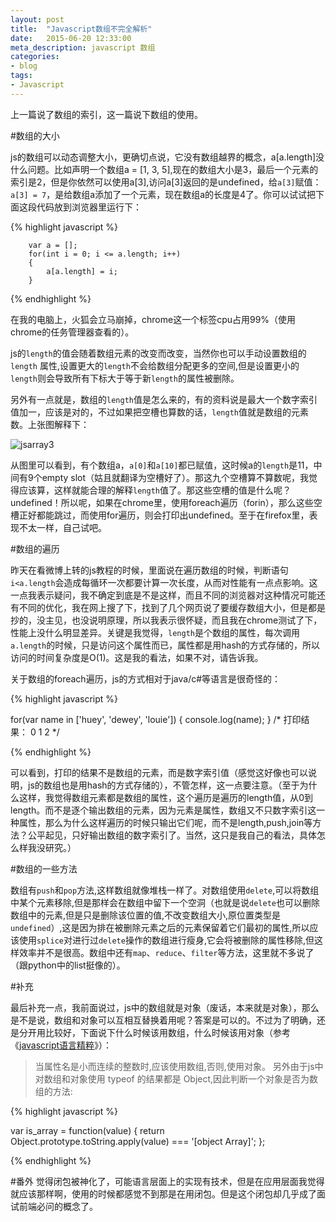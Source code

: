 ```yaml
---
layout: post
title:  "Javascript数组不完全解析"
date:   2015-06-20 12:33:00
meta_description: javascript 数组
categories:
- blog
tags:
- Javascript
---
```


上一篇说了数组的索引，这一篇说下数组的使用。

#数组的大小

js的数组可以动态调整大小，更确切点说，它没有数组越界的概念，a[a.length]没什么问题。比如声明一个数组a = [1, 3, 5],现在的数组大小是3，最后一个元素的索引是2，但是你依然可以使用a[3],访问a[3]返回的是undefined，给`a[3]`赋值：`a[3] = 7`，是给数组a添加了一个元素，现在数组a的长度是4了。你可以试试把下面这段代码放到浏览器里运行下：

{% highlight javascript %}

		var a = [];
		for(int i = 0; i <= a.length; i++)
		{
			a[a.length] = i;
		}
        
{% endhighlight %}
        

在我的电脑上，火狐会立马崩掉，chrome这一个标签cpu占用99%（使用chrome的任务管理器查看的）。

js的`length`的值会随着数组元素的改变而改变，当然你也可以手动设置数组的 `length` 属性,设置更大的`length`不会给数组分配更多的空间,但是设置更小的`length`则会导致所有下标大于等于新`length`的属性被删除。

另外有一点就是，数组的`length`值是怎么来的，有的资料说是最大一个数字索引值加一，应该是对的，不过如果把空槽也算数的话，`length`值就是数组的元素数。上张图解释下：

![jsarray3](http://7xj0rk.com1.z0.glb.clouddn.com/jsarray4.png)

从图里可以看到，有个数组a，`a[0]`和`a[10]`都已赋值，这时候a的`length`是11，中间有9个empty slot（姑且就翻译为空槽好了）。那这九个空槽算不算数呢，我觉得应该算，这样就能合理的解释`length`值了。那这些空槽的值是什么呢？undefined！所以呢，如果在chrome里，使用foreach遍历（forin），那么这些空槽正好都能跳过，而使用for遍历，则会打印出undefined。至于在firefox里，表现不太一样，自己试吧。

#数组的遍历

昨天在看微博上转的js教程的时候，里面说在遍历数组的时候，判断语句`i<a.length`会造成每循环一次都要计算一次长度，从而对性能有一点点影响。这一点我表示疑问，我不确定到底是不是这样，而且不同的浏览器对这种情况可能还有不同的优化，我在网上搜了下，找到了几个网页说了要缓存数组大小，但是都是抄的，没主见，也没说明原理，所以我表示很怀疑，而且我在chrome测试了下，性能上没什么明显差异。关键是我觉得，`length`是个数组的属性，每次调用`a.length`的时候，只是访问这个属性而已，属性都是用hash的方式存储的，所以访问的时间复杂度是O(1)。这是我的看法，如果不对，请告诉我。

关于数组的foreach遍历，js的方式相对于java/c#等语言是很奇怪的：

{% highlight javascript %}

for(var name in ['huey', 'dewey', 'louie']) {
	console.log(name);
}
/*
	打印结果：
	0
	1
	2
*/

{% endhighlight %}

可以看到，打印的结果不是数组的元素，而是数字索引值（感觉这好像也可以说明，js的数组也是用hash的方式存储的），不管怎样，这一点要注意。（至于为什么这样，我觉得数组元素都是数组的属性，这个遍历是遍历的length值，从0到length。而不是逐个输出数组的元素，因为元素是属性，数组又不只数字索引这一种属性，那么为什么这样遍历的时候只输出它们呢，而不是length,push,join等方法？公平起见，只好输出数组的数字索引了。当然，这只是我自己的看法，具体怎么样我没研究。）

#数组的一些方法

数组有`push`和`pop`方法,这样数组就像堆栈一样了。对数组使用`delete`,可以将数组中某个元素移除,但是那样会在数组中留下一个空洞（也就是说`delete`也可以删除数组中的元素,但是只是删除该位置的值,不改变数组大小,原位置类型是`undefined`）,这是因为排在被删除元素之后的元素保留着它们最初的属性,所以应该使用`splice`对进行过`delete`操作的数组进行瘦身,它会将被删除的属性移除,但这样效率并不是很高。数组中还有`map`、`reduce`、`filter`等方法，这里就不多说了（跟python中的list挺像的）。


#补充

最后补充一点，我前面说过，js中的数组就是对象（废话，本来就是对象），那么是不是说，数组和对象可以互相互替换着用呢？答案是可以的。不过为了明确，还是分开用比较好，下面说下什么时候该用数组，什么时候该用对象（参考《[javascript语言精粹][js1]》）：

>当属性名是小而连续的整数时,应该使用数组,否则,使用对象。
>另外由于js中对数组和对象使用 typeof 的结果都是 Object,因此判断一个对象是否为数组的方法:

{% highlight javascript %}

var is_array = function(value) {
	return Object.prototype.toString.apply(value) === '[object Array]';
};

{% endhighlight %}

#番外
觉得闭包被神化了，可能语言层面上的实现有技术，但是在应用层面我觉得就应该那样啊，使用的时候都感觉不到那是在用闭包。但是这个闭包却几乎成了面试前端必问的概念了。


[js1]: http://book.douban.com/subject/3590768/